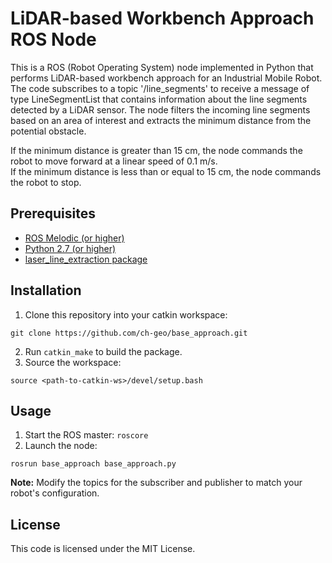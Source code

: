 # LiDAR-based Workbench Approach ROS Node

This is a ROS (Robot Operating System) node implemented in Python that performs LiDAR-based workbench approach for an Industrial Mobile Robot. 
The code subscribes to a topic '/line_segments' to receive a message of type LineSegmentList that contains information about the line segments detected by a LiDAR sensor. 
The node filters the incoming line segments based on an area of interest and extracts the minimum distance from the potential obstacle.

If the minimum distance is greater than 15 cm, the node commands the robot to move forward at a linear speed of 0.1 m/s.  
If the minimum distance is less than or equal to 15 cm, the node commands the robot to stop.

## Prerequisites

- [ROS Melodic (or higher)](http://wiki.ros.org/ "ROS Documentation")
- [Python 2.7 (or higher)](https://www.python.org/ "Python Homepage")
- [laser_line_extraction package](https://github.com/kam3k/laser_line_extraction "Kam3k's Laser Line Extraction Page")

## Installation

1. Clone this repository into your catkin workspace:  
```
git clone https://github.com/ch-geo/base_approach.git
```
2. Run `catkin_make` to build the package.
3. Source the workspace: 
```
source <path-to-catkin-ws>/devel/setup.bash
```

## Usage

1. Start the ROS master: `roscore`
2. Launch the node: 
```
rosrun base_approach base_approach.py
```

**Note:** Modify the topics for the subscriber and publisher to match your robot's configuration.

## License

This code is licensed under the MIT License.
